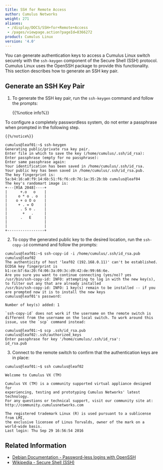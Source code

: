 ```yaml
---
title: SSH for Remote Access
author: Cumulus Networks
weight: 271
aliases:
 - /display/DOCS/SSH+for+Remote+Access
 - /pages/viewpage.action?pageId=8366272
product: Cumulus Linux
version: '4.0'
---
```

You can generate authentication keys to access a Cumulus Linux switch securely with the `ssh-keygen` component of the Secure Shell (SSH) protocol. Cumulus Linux uses the OpenSSH package to provide this functionality. This section describes how to generate an SSH key pair.

## Generate an SSH Key Pair

1. To generate the SSH key pair, run the `ssh-keygen` command and follow the prompts:

    {{%notice info%}}

To configure a completely passwordless system, do not enter a passphrase when prompted in the following step.

    {{%/notice%}}

```
cumulus@leaf01:~$ ssh-keygen
Generating public/private rsa key pair.
Enter file in which to save the key (/home/cumulus/.ssh/id_rsa):
Enter passphrase (empty for no passphrase):
Enter same passphrase again:
Your identification has been saved in /home/cumulus/.ssh/id_rsa.
Your public key has been saved in /home/cumulus/.ssh/id_rsa.pub.
The key fingerprint is:
5a:b4:16:a0:f9:14:6b:51:f6:f6:c0:76:1a:35:2b:bb cumulus@leaf04
The key's randomart image is:
+---[RSA 2048]----+
|      +.o   o    |
|     o * o . o   |
|    o + o O o    |
|     + . = O     |
|      . S o .    |
|       +   .     |
|      .   E      |
|                 |
|                 |
+-----------------+
```

2. To copy the generated public key to the desired location, run the `ssh-copy-id` command and follow the prompts:

```
cumulus@leaf01:~$ ssh-copy-id -i /home/cumulus/.ssh/id_rsa.pub cumulus@leaf02
The authenticity of host 'leaf02 (192.168.0.11)' can't be established.
ECDSA key fingerprint is b1:ce:b7:6a:20:f4:06:3a:09:3c:d9:42:de:99:66:6e.
Are you sure you want to continue connecting (yes/no)? yes
/usr/bin/ssh-copy-id: INFO: attempting to log in with the new key(s), to filter out any that are already installed
/usr/bin/ssh-copy-id: INFO: 1 key(s) remain to be installed -- if you are prompted now it is to install the new keys
cumulus@leaf01's password:

Number of key(s) added: 1
```

    `ssh-copy-id` does not work if the username on the remote switch is different from the username on the local switch. To work around this issue, use the `scp` command instead:

```
cumulus@leaf01:~$ scp .ssh/id_rsa.pub cumulus@leaf02:.ssh/authorized_keys
Enter passphrase for key '/home/cumulus/.ssh/id_rsa':
id_rsa.pub
```

3. Connect to the remote switch to confirm that the authentication keys are in place:

```
cumulus@leaf01:~$ ssh cumulus@leaf02

Welcome to Cumulus VX (TM)

Cumulus VX (TM) is a community supported virtual appliance designed for
experiencing, testing and prototyping Cumulus Networks' latest technology.
For any questions or technical support, visit our community site at:
http://community.cumulusnetworks.com

The registered trademark Linux (R) is used pursuant to a sublicense from LMI,
the exclusive licensee of Linus Torvalds, owner of the mark on a world-wide basis.
Last login: Thu Sep 29 16:56:54 2016
```

## Related Information

- [Debian Documentation - Password-less logins with OpenSSH](https://debian-administration.org/article/152/Password-less_logins_with_OpenSSH)
- [Wikipedia - Secure Shell (SSH)](http://en.wikipedia.org/wiki/Secure_Shell)
